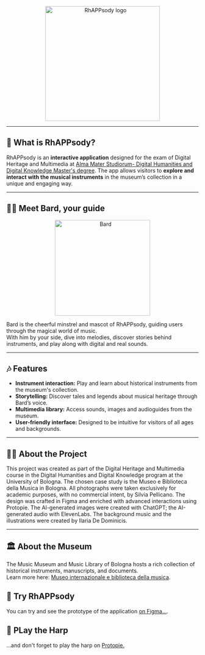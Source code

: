 <p align="center">
  <img src="img/logo.jpg" alt="RhAPPsody logo" width="300"/>
</p>

---

## 🎵 What is RhAPPsody?

RhAPPsody is an **interactive application** designed for the exam of Digital Heritage and Multimedia at [Alma Mater Studiorum- Digital Humanities and Digital Knowledge Master's degree](https://corsi.unibo.it/2cycle/DigitalHumanitiesKnowledge). 
The app allows visitors to **explore and interact with the musical instruments** in the museum’s collection in a unique and engaging way.  

---

## 🧙‍♂️ Meet Bard, your guide 

<p align="center">
  <img src="img/bard.jpg" alt="Bard" width="250"/>
</p>

Bard is the cheerful minstrel and mascot of RhAPPsody, guiding users through the magical world of music.  
With him by your side, dive into melodies, discover stories behind instruments, and play along with digital and real sounds.  

---

## 🎶 Features

- **Instrument interaction:** Play and learn about historical instruments from the museum's collection.  
- **Storytelling:** Discover tales and legends about musical heritage through Bard’s voice.  
- **Multimedia library:** Access sounds, images and audioguides from the museum. 
- **User-friendly interface:** Designed to be intuitive for visitors of all ages and backgrounds.  

---
## 👩‍💻 About the Project 

This project was created as part of the Digital Heritage and Multimedia course in the Digital Humanities and Digital Knowledge program at the University of Bologna. The chosen case study is the Museo e Biblioteca della Musica in Bologna. All photographs were taken exclusively for academic purposes, with no commercial intent, by Silvia Pellicano. The design was crafted in Figma and enriched with advanced interactions using Protopie. The AI-generated images were created with ChatGPT; the AI-generated audio with ElevenLabs. 
The background music and the illustrations were created by Ilaria De Dominicis.

---

## 🏛️ About the Museum

The Music Museum and Music Library of Bologna hosts a rich collection of historical instruments, manuscripts, and documents.  
Learn more here: [Museo internazionale e biblioteca della musica](https://www.museibologna.it/musica/).  

## ​🌷​ Try RhAPPsody

You can try and see the prototype of the application [on Figma...](https://www.figma.com/design/qYttvPAvZ8BNhzsjpzpT1v/RhAPPsody?node-id=0-1&t=mxaitgWdn0Emm5gE-1). 

## 🪉​ PLay the Harp

...and don't forget to play the harp on [Protopie.](https://cloud.protopie.io/p/45f7f88aa8f337455d9c8d3c)
